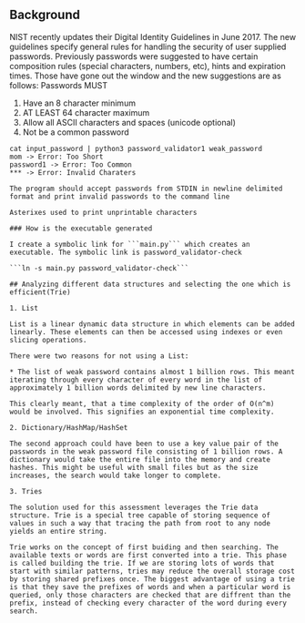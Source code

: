## Background 

NIST recently updates their Digital Identity Guidelines in June 2017. The new guidelines specify general rules for handling the security of user supplied passwords. Previously passwords were suggested to have certain composition rules (special characters, numbers, etc), hints and expiration times. Those have gone out the window and the new suggestions are as follows: Passwords MUST

1. Have an 8 character minimum
2. AT LEAST 64 character maximum
3. Allow all ASCII characters and spaces (unicode   optional)
4. Not be a common password

```
cat input_password | python3 password_validator1 weak_password
mom -> Error: Too Short
password1 -> Error: Too Common
*** -> Error: Invalid Charaters

The program should accept passwords from STDIN in newline delimited format and print invalid passwords to the command line

Asterixes used to print unprintable characters

### How is the executable generated

I create a symbolic link for ```main.py``` which creates an executable. The symbolic link is password_validator-check

```ln -s main.py password_validator-check```

## Analyzing different data structures and selecting the one which is efficient(Trie)

1. List 

List is a linear dynamic data structure in which elements can be added linearly. These elements can then be accessed using indexes or even slicing operations. 

There were two reasons for not using a List:

* The list of weak password contains almost 1 billion rows. This meant iterating through every character of every word in the list of approximately 1 billion words delimited by new line characters. 

This clearly meant, that a time complexity of the order of O(n^m) would be involved. This signifies an exponential time complexity. 

2. Dictionary/HashMap/HashSet 

The second approach could have been to use a key value pair of the passwords in the weak password file consisting of 1 billion rows. A dictionary would take the entire file into the memory and create hashes. This might be useful with small files but as the size increases, the search would take longer to complete. 

3. Tries

The solution used for this assessment leverages the Trie data structure. Trie is a special tree capable of storing sequence of values in such a way that tracing the path from root to any node yields an entire string. 

Trie works on the concept of first buiding and then searching. The available texts or words are first converted into a trie. This phase is called building the trie. If we are storing lots of words that start with similar patterns, tries may reduce the overall storage cost by storing shared prefixes once. The biggest advantage of using a trie is that they save the prefixes of words and when a particular word is queried, only those characters are checked that are diffrent than the prefix, instead of checking every character of the word during every search.



